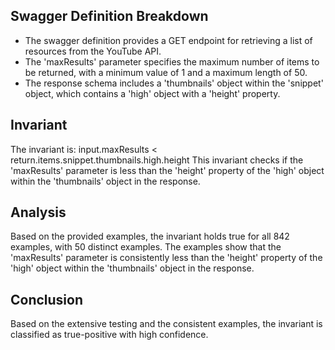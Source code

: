 ## Swagger Definition Breakdown
- The swagger definition provides a GET endpoint for retrieving a list of resources from the YouTube API.
- The 'maxResults' parameter specifies the maximum number of items to be returned, with a minimum value of 1 and a maximum length of 50.
- The response schema includes a 'thumbnails' object within the 'snippet' object, which contains a 'high' object with a 'height' property.

## Invariant
The invariant is: input.maxResults < return.items.snippet.thumbnails.high.height
This invariant checks if the 'maxResults' parameter is less than the 'height' property of the 'high' object within the 'thumbnails' object in the response.

## Analysis
Based on the provided examples, the invariant holds true for all 842 examples, with 50 distinct examples. The examples show that the 'maxResults' parameter is consistently less than the 'height' property of the 'high' object within the 'thumbnails' object in the response.

## Conclusion
Based on the extensive testing and the consistent examples, the invariant is classified as true-positive with high confidence.
